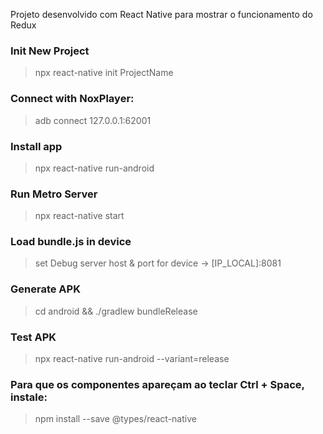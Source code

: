 Projeto desenvolvido com React Native para mostrar o funcionamento do Redux

### Init New Project

> npx react-native init ProjectName

### Connect with NoxPlayer:

> adb connect 127.0.0.1:62001

### Install app

> npx react-native run-android

### Run Metro Server

> npx react-native start

### Load bundle.js in device

> set Debug server host & port for device -> [IP_LOCAL]:8081

### Generate APK

> cd android && ./gradlew bundleRelease

### Test APK

> npx react-native run-android --variant=release

### Para que os componentes apareçam ao teclar Ctrl + Space, instale:

> npm install --save @types/react-native
